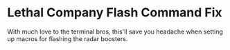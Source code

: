 # Lethal Company Flash Command Fix

With much love to the terminal bros, this'll save you headache when setting up macros for flashing the radar boosters.
